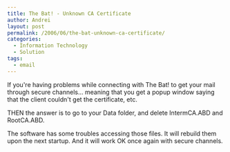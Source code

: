 ```yaml
---
title: The Bat! - Unknown CA Certificate
author: Andrei
layout: post
permalink: /2006/06/the-bat-unknown-ca-certificate/
categories:
  - Information Technology
  - Solution
tags:
  - email
---
```

If you're having problems while connecting with The Bat! to get your mail through secure channels… meaning that you get a popup window saying that the client couldn't get the certificate, etc.

THEN the answer is to go to your Data folder, and delete IntermCA.ABD and RootCA.ABD.

The software has some troubles accessing those files. It will rebuild them upon the next startup. And it will work OK once again with secure channels.